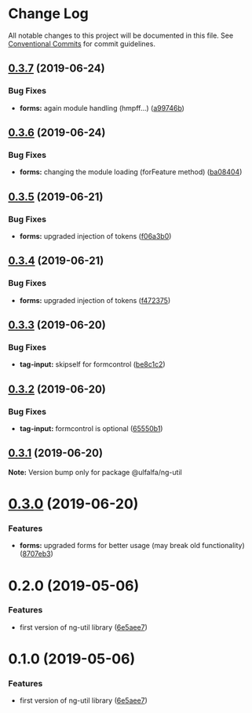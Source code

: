 # Change Log

All notable changes to this project will be documented in this file.
See [Conventional Commits](https://conventionalcommits.org) for commit guidelines.

## [0.3.7](https://github.com/ulfalfa/ng-util/compare/@ulfalfa/ng-util@0.3.6...@ulfalfa/ng-util@0.3.7) (2019-06-24)


### Bug Fixes

* **forms:** again module handling (hmpff...) ([a99746b](https://github.com/ulfalfa/ng-util/commit/a99746b))





## [0.3.6](https://github.com/ulfalfa/ng-util/compare/@ulfalfa/ng-util@0.3.5...@ulfalfa/ng-util@0.3.6) (2019-06-24)


### Bug Fixes

* **forms:** changing the module loading (forFeature method) ([ba08404](https://github.com/ulfalfa/ng-util/commit/ba08404))





## [0.3.5](https://github.com/ulfalfa/ng-util/compare/@ulfalfa/ng-util@0.3.4...@ulfalfa/ng-util@0.3.5) (2019-06-21)


### Bug Fixes

* **forms:** upgraded injection of tokens ([f06a3b0](https://github.com/ulfalfa/ng-util/commit/f06a3b0))





## [0.3.4](https://github.com/ulfalfa/ng-util/compare/@ulfalfa/ng-util@0.3.3...@ulfalfa/ng-util@0.3.4) (2019-06-21)


### Bug Fixes

* **forms:** upgraded injection of tokens ([f472375](https://github.com/ulfalfa/ng-util/commit/f472375))





## [0.3.3](https://github.com/ulfalfa/ng-util/compare/@ulfalfa/ng-util@0.3.2...@ulfalfa/ng-util@0.3.3) (2019-06-20)


### Bug Fixes

* **tag-input:** skipself for formcontrol ([be8c1c2](https://github.com/ulfalfa/ng-util/commit/be8c1c2))





## [0.3.2](https://github.com/ulfalfa/ng-util/compare/@ulfalfa/ng-util@0.3.1...@ulfalfa/ng-util@0.3.2) (2019-06-20)


### Bug Fixes

* **tag-input:** formcontrol is optional ([65550b1](https://github.com/ulfalfa/ng-util/commit/65550b1))





## [0.3.1](https://github.com/ulfalfa/ng-util/compare/@ulfalfa/ng-util@0.3.0...@ulfalfa/ng-util@0.3.1) (2019-06-20)

**Note:** Version bump only for package @ulfalfa/ng-util





# [0.3.0](https://github.com/ulfalfa/ng-util/compare/@ulfalfa/ng-util@0.2.0...@ulfalfa/ng-util@0.3.0) (2019-06-20)


### Features

* **forms:** upgraded forms for better usage (may break old functionality) ([8707eb3](https://github.com/ulfalfa/ng-util/commit/8707eb3))





# 0.2.0 (2019-05-06)


### Features

* first version of ng-util library ([6e5aee7](https://github.com/ulfalfa/ng-util/commit/6e5aee7))





# 0.1.0 (2019-05-06)


### Features

* first version of ng-util library ([6e5aee7](https://github.com/ulfalfa/ng-util/commit/6e5aee7))
